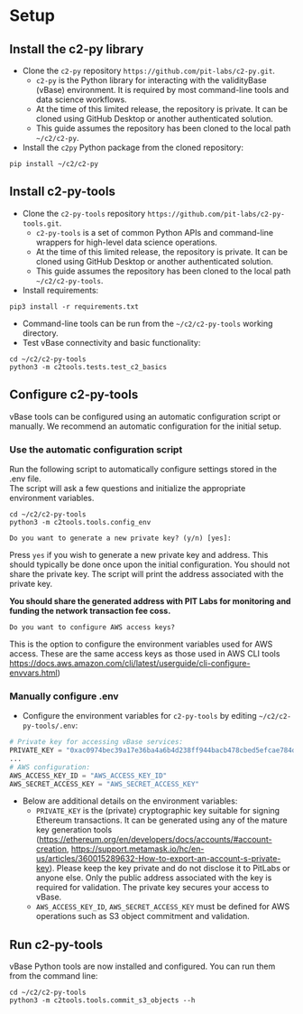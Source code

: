 # Setup

## Install the c2-py library

- Clone the `c2-py` repository `https://github.com/pit-labs/c2-py.git`.
  - `c2-py` is the Python library for interacting with the validityBase (vBase) environment. 
  It is required by most command-line tools and data science workflows.
  - At the time of this limited release, the repository is private. 
  It can be cloned using GitHub Desktop or another authenticated solution.
  - This guide assumes the repository has been cloned to the local path `~/c2/c2-py`.
- Install the `c2py` Python package from the cloned repository:
```commandline
pip install ~/c2/c2-py
```

## Install c2-py-tools

- Clone the `c2-py-tools` repository `https://github.com/pit-labs/c2-py-tools.git`.
  - `c2-py-tools` is a set of common Python APIs and command-line wrappers for high-level
  data science operations.
  - At the time of this limited release, the repository is private. 
  It can be cloned using GitHub Desktop or another authenticated solution.
  - This guide assumes the repository has been cloned to the local path `~/c2/c2-py-tools`.
- Install requirements:
```commandline
pip3 install -r requirements.txt
```
- Command-line tools can be run from the `~/c2/c2-py-tools` working directory.
- Test vBase connectivity and basic functionality:
```commandline
cd ~/c2/c2-py-tools
python3 -m c2tools.tests.test_c2_basics
```

## Configure c2-py-tools

vBase tools can be configured using an automatic configuration script or manually.
We recommend an automatic configuration for the initial setup.

### Use the automatic configuration script

Run the following script to automatically configure settings stored in the .env file.  
The script will ask a few questions and initialize the appropriate environment variables.

```commandline
cd ~/c2/c2-py-tools
python3 -m c2tools.tools.config_env
```

```text
Do you want to generate a new private key? (y/n) [yes]:
```
Press `yes` if you wish to generate a new private key and address. 
This should typically be done once upon the initial configuration. 
You should not share the private key.
The script will print the address associated with the private key.

**You should share the generated address with PIT Labs for monitoring 
and funding the network transaction fee coss.** 

```text
Do you want to configure AWS access keys?
```
This is the option to configure the environment variables used for AWS access.
These are the same access keys as those used in AWS CLI tools 
https://docs.aws.amazon.com/cli/latest/userguide/cli-configure-envvars.html)


### Manually configure .env

- Configure the environment variables for `c2-py-tools` by editing `~/c2/c2-py-tools/.env`:
```python
# Private key for accessing vBase services:
PRIVATE_KEY = "0xac0974bec39a17e36ba4a6b4d238ff944bacb478cbed5efcae784d7bf4f2ff80"
...
# AWS configuration:
AWS_ACCESS_KEY_ID = "AWS_ACCESS_KEY_ID"
AWS_SECRET_ACCESS_KEY = "AWS_SECRET_ACCESS_KEY"
```
- Below are additional details on the environment variables: 
  - `PRIVATE_KEY` is the (private) cryptographic key suitable for signing Ethereum transactions.
  It can be generated using any of the mature key generation tools (https://ethereum.org/en/developers/docs/accounts/#account-creation, https://support.metamask.io/hc/en-us/articles/360015289632-How-to-export-an-account-s-private-key). 
  Please keep the key private and do not disclose it to PitLabs or anyone else.
  Only the public address associated with the key is required for validation.
  The private key secures your access to vBase.
  - `AWS_ACCESS_KEY_ID`, `AWS_SECRET_ACCESS_KEY` must be defined for AWS operations such as S3 object commitment and validation.

## Run c2-py-tools

vBase Python tools are now installed and configured. You can run them from the command line:
```commandline
cd ~/c2/c2-py-tools
python3 -m c2tools.tools.commit_s3_objects --h
```
